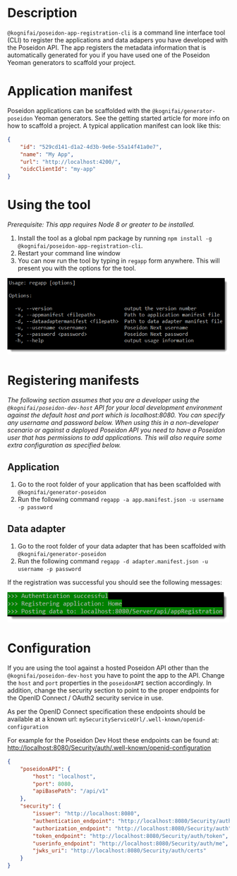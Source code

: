 # Description

```@kognifai/poseidon-app-registration-cli``` is a command line interface tool (CLI) to register the applications and data adapers you have developed with the Poseidon API. The app registers the metadata information that is automatically generated for you if you have used one of the Poseidon Yeoman generators to scaffold your project.

# Application manifest

Poseidon applications can be scaffolded with the ```@kognifai/generator-poseidon``` Yeoman generators. See the getting started article for more info on how to scaffold a project. A typical application manifest can look like this:

```json
{
    "id": "529cd141-d1a2-4d3b-9e6e-55a14f41a0e7",
    "name": "My App",
    "url": "http://localhost:4200/",
    "oidcClientId": "my-app"
}
```

# Using the tool

_Prerequisite: This app requires Node 8 or greater to be installed._

1. Install the tool as a global npm package by running ```npm install -g @kognifai/poseidon-app-registration-cli```.
2. Restart your command line window
3. You can now run the tool by typing in ```regapp``` form anywhere. This will present you with the options for the tool.

![2018-06-14_08-52-35.png](/Public-documentation/images/2018-06-14_08-52-35-f86cf13e-03a7-4b61-87cd-30f8bb9155c6.png)

# Registering manifests

_The following section assumes that you are a developer using the ```@kognifai/poseidon-dev-host``` API for your local development environment against the default host and port which is localhost:8080. You can specify any username and password below. When using this in a non-developer scenario or against a deployed Poseidon API you need to have a Poseidon user that has permissions to add applications. This will also require some extra configuration as specified below._

## Application

1. Go to the root folder of your application that has been scaffolded with ```@kognifai/generator-poseidon```
2.  Run the following command ```regapp -a app.manifest.json -u username -p password```

## Data adapter

1. Go to the root folder of your data adapter that has been scaffolded with ```@kognifai/generator-poseidon```
2.  Run the following command ```regapp -d adapter.manifest.json -u username -p password```

If the registration was successful you should see the following messages:

![2018-06-14_09-12-32.png](/Public-documentation/images/2018-06-14_09-12-32-8e10e27c-4df5-400f-bd3c-eb35047415e9.png)

# Configuration

If you are using the tool against a hosted Poseidon API other than the ```@kognifai/poseidon-dev-host``` you have to point the app to the API. Change the `host` and `port` properties in the `poseidonAPI` section accordingly. In addition, change the security section to point to the proper endpoints for the OpenID Connect / OAuth2 security service in use.

As per the OpenID Connect specification these endpoints should be available at a known url: ```mySecurityServiceUrl/.well-known/openid-configuration```

For example for the Poseidon Dev Host these endpoints can be found at: [http://localhost:8080/Security/auth/.well-known/openid-configuration](http://localhost:8080/Security/auth/.well-known/openid-configuration)

```json
{
    "poseidonAPI": {
        "host": "localhost",
        "port": 8080,
        "apiBasePath": "/api/v1"
    },
    "security": {
        "issuer": "http://localhost:8080",
        "authentication_endpoint": "http://localhost:8080/Security/auth",
        "authorization_endpoint": "http://localhost:8080/Security/auth",
        "token_endpoint": "http://localhost:8080/Security/auth/token",
        "userinfo_endpoint": "http://localhost:8080/Security/auth/me",
        "jwks_uri": "http://localhost:8080/Security/auth/certs"
    }
}
```
